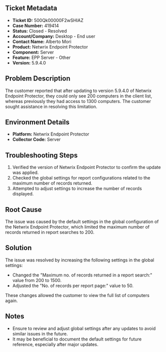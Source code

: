 ## Ticket Metadata
- **Ticket ID:** 500Qk00000F2wSHIAZ
- **Case Number:** 419414
- **Status:** Closed - Resolved
- **Account/Company:** Desktop - End user
- **Contact Name:** Alberto Mori
- **Product:** Netwrix Endpoint Protector
- **Component:** Server
- **Feature:** EPP Server - Other
- **Version:** 5.9.4.0

## Problem Description
The customer reported that after updating to version 5.9.4.0 of Netwrix Endpoint Protector, they could only see 200 computers in the client list, whereas previously they had access to 1300 computers. The customer sought assistance in resolving this limitation.

## Environment Details
- **Platform:** Netwrix Endpoint Protector
- **Collector Code:** Server

## Troubleshooting Steps
1. Verified the version of Netwrix Endpoint Protector to confirm the update was applied.
2. Checked the global settings for report configurations related to the maximum number of records returned.
3. Attempted to adjust settings to increase the number of records displayed.

## Root Cause
The issue was caused by the default settings in the global configuration of the Netwrix Endpoint Protector, which limited the maximum number of records returned in report searches to 200.

## Solution
The issue was resolved by increasing the following settings in the global settings:
- Changed the "Maximum no. of records returned in a report search:" value from 200 to 1500.
- Adjusted the "No. of records per report page:" value to 50.

These changes allowed the customer to view the full list of computers again.

## Notes
- Ensure to review and adjust global settings after any updates to avoid similar issues in the future.
- It may be beneficial to document the default settings for future reference, especially after major updates.